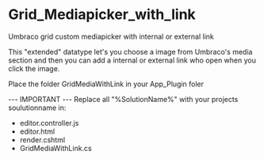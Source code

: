 # Grid_Mediapicker_with_link
Umbraco grid custom mediapicker with internal or external link

This "extended" datatype let's you choose a image from Umbraco's media section and then you can add a 
internal or external link who open when you click the image.

Place the folder GridMediaWithLink in your App_Plugin foler

--- IMPORTANT ---
Replace all "%SolutionName%" with your projects soulutionname in:
- editor.controller.js
- editor.html
- render.cshtml
- GridMediaWithLink.cs
